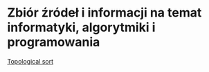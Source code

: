 # Zbiór źródeł i informacji na temat informatyki, algorytmiki i programowania

[Topological sort](https://en.wikipedia.org/wiki/Topological_sorting)
